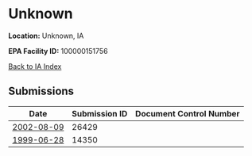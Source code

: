 # Unknown

**Location:** Unknown, IA

**EPA Facility ID:** 100000151756

[Back to IA Index](../../index.md)

## Submissions

| Date | Submission ID | Document Control Number |
|------|--------------|-------------------------|
| [2002-08-09](submissions/26429.md) | 26429 |  |
| [1999-06-28](submissions/14350.md) | 14350 |  |

